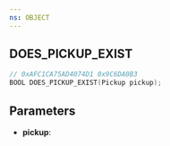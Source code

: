 ```yaml
---
ns: OBJECT
---
```

## DOES_PICKUP_EXIST

```c
// 0xAFC1CA75AD4074D1 0x9C6DA0B3
BOOL DOES_PICKUP_EXIST(Pickup pickup);
```

## Parameters
* **pickup**:
